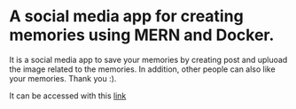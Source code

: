 # A social media app for creating memories using MERN and Docker.

It is a social media app to save your memories by creating post and upluoad the image related to the memories. In addition, other people can also like your memories. Thank you :).

It can be accessed with this [link](https://tracker-list-nginx.herokuapp.com/)